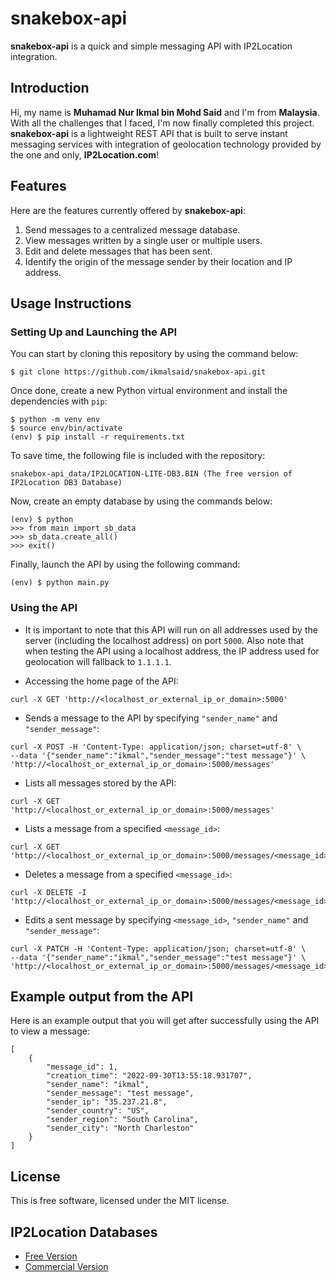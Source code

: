 # snakebox-api
**snakebox-api** is a quick and simple messaging API with IP2Location integration.

## Introduction
Hi, my name is **Muhamad Nur Ikmal bin Mohd Said** and I'm from **Malaysia**. With all the challenges that I faced, I'm now finally completed this project. **snakebox-api** is a lightweight REST API that is built to serve instant messaging services with integration of geolocation technology
provided by the one and only, **IP2Location.com**!

## Features
Here are the features currently offered by **snakebox-api**:
1. Send messages to a centralized message database.
2. View messages written by a single user or multiple users.
3. Edit and delete messages that has been sent.
4. Identify the origin of the message sender by their location and IP address.

## Usage Instructions
### Setting Up and Launching the API
You can start by cloning this repository by using the command below:
```
$ git clone https://github.com/ikmalsaid/snakebox-api.git
```
Once done, create a new Python virtual environment and install the dependencies with `pip`:
```
$ python -m venv env
$ source env/bin/activate
(env) $ pip install -r requirements.txt
```
To save time, the following file is included with the repository:
```
snakebox-api_data/IP2LOCATION-LITE-DB3.BIN (The free version of IP2Location DB3 Database)
```
Now, create an empty database by using the commands below:
```
(env) $ python
>>> from main import sb_data
>>> sb_data.create_all()
>>> exit()
```
Finally, launch the API by using the following command:
```
(env) $ python main.py
```

### Using the API
* It is important to note that this API will run on all addresses used by the server (including the localhost address) on port `5000`. Also note that when testing the API using a localhost address, the IP address used for geolocation will fallback to `1.1.1.1`.

* Accessing the home page of the API:
```
curl -X GET 'http://<localhost_or_external_ip_or_domain>:5000'
```
* Sends a message to the API by specifying `"sender_name"` and `"sender_message"`:
```
curl -X POST -H 'Content-Type: application/json; charset=utf-8' \
--data '{"sender_name":"ikmal","sender_message":"test message"}' \
'http://<localhost_or_external_ip_or_domain>:5000/messages'
```
* Lists all messages stored by the API:
```
curl -X GET 'http://<localhost_or_external_ip_or_domain>:5000/messages'
```
* Lists a message from a specified `<message_id>`:
```
curl -X GET 'http://<localhost_or_external_ip_or_domain>:5000/messages/<message_id>'
```
* Deletes a message from a specified `<message_id>`:
```
curl -X DELETE -I 'http://<localhost_or_external_ip_or_domain>:5000/messages/<message_id>'
```
* Edits a sent message by specifying `<message_id>`, `"sender_name"` and `"sender_message"`:
```
curl -X PATCH -H 'Content-Type: application/json; charset=utf-8' \
--data '{"sender_name":"ikmal","sender_message":"test message"}' \
'http://<localhost_or_external_ip_or_domain>:5000/messages/<message_id>'
```

## Example output from the API
Here is an example output that you will get after successfully using the API to view a message:
```
[
    {
        "message_id": 1,
        "creation_time": "2022-09-30T13:55:18.931707",
        "sender_name": "ikmal",
        "sender_message": "test message",
        "sender_ip": "35.237.21.8",
        "sender_country": "US",
        "sender_region": "South Carolina",
        "sender_city": "North Charleston"
    }
]
```

## License
This is free software, licensed under the MIT license.

## IP2Location Databases
- [Free Version](https://lite.ip2location.com/)
- [Commercial Version](https://ip2location.com/database/ip2location)
